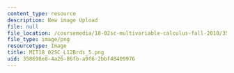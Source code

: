 ```yaml
---
content_type: resource
description: New image Upload
file: null
file_location: /coursemedia/18-02sc-multivariable-calculus-fall-2010/358698e84a2686fba9f62bbf48409976_MIT18_02SC_L12Brds_5.png
file_type: image/png
resourcetype: Image
title: MIT18_02SC_L12Brds_5.png
uid: 358698e8-4a26-86fb-a9f6-2bbf48409976
---
```

